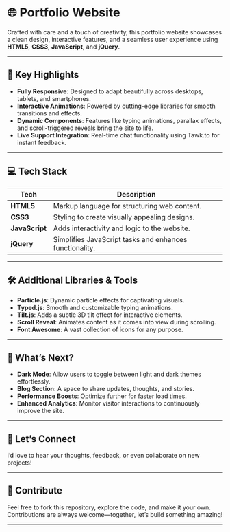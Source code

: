 # 🌐 **Portfolio Website**

Crafted with care and a touch of creativity, this portfolio website showcases a clean design, interactive features, and a seamless user experience using **HTML5**, **CSS3**, **JavaScript**, and **jQuery**.


---

## 🌟 **Key Highlights**

- **Fully Responsive**: Designed to adapt beautifully across desktops, tablets, and smartphones.  
- **Interactive Animations**: Powered by cutting-edge libraries for smooth transitions and effects.  
- **Dynamic Components**: Features like typing animations, parallax effects, and scroll-triggered reveals bring the site to life.  
- **Live Support Integration**: Real-time chat functionality using Tawk.to for instant feedback.

---

## 💻 **Tech Stack**

| **Tech**       | **Description**                                        |  
|----------------|--------------------------------------------------------|  
| **HTML5**      | Markup language for structuring web content.           |  
| **CSS3**       | Styling to create visually appealing designs.          |  
| **JavaScript** | Adds interactivity and logic to the website.           |  
| **jQuery**     | Simplifies JavaScript tasks and enhances functionality.|  

---

## 🛠️ **Additional Libraries & Tools**

- **Particle.js**: Dynamic particle effects for captivating visuals.  
- **Typed.js**: Smooth and customizable typing animations.  
- **Tilt.js**: Adds a subtle 3D tilt effect for interactive elements.  
- **Scroll Reveal**: Animates content as it comes into view during scrolling.  
- **Font Awesome**: A vast collection of icons for any purpose.

---


## 🚧 **What’s Next?**

- **Dark Mode**: Allow users to toggle between light and dark themes effortlessly.  
- **Blog Section**: A space to share updates, thoughts, and stories.  
- **Performance Boosts**: Optimize further for faster load times.  
- **Enhanced Analytics**: Monitor visitor interactions to continuously improve the site.

---

## 🤝 **Let’s Connect**

I’d love to hear your thoughts, feedback, or even collaborate on new projects!


---

## 📂 **Contribute**

Feel free to fork this repository, explore the code, and make it your own. Contributions are always welcome—together, let’s build something amazing!

---
